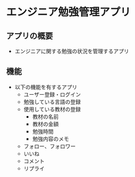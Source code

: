# エンジニア勉強管理アプリ

## アプリの概要
- エンジニアに関する勉強の状況を管理するアプリ

## 機能
- 以下の機能を有するアプリ
    - ユーザー登録・ログイン
    - 勉強している言語の登録
    - 使用している教材の登録
        - 教材の名前
        - 教材の金額
        - 勉強時間
        - 勉強内容のメモ
    - フォロー、フォロワー
    - いいね
    - コメント
    - リプライ